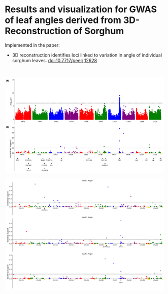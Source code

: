 # Results and visualization for GWAS of leaf angles derived from 3D-Reconstruction of Sorghum

Implemented in the paper:

  * 3D reconstruction identifies loci linked to variation in angle of individual sorghum leaves. [doi:10.7717/peerj.12628](https://peerj.com/articles/12628/)
<br />

<p align="center">
<img src="./Figures/Fig_2.png" width="500" height="300" /> 
</p>

<p align="center">
<img src="./Figures/Fig_3.png" width="500" height="350" />
</p>

